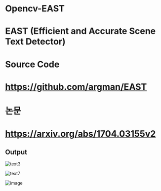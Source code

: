 # Opencv-EAST

# EAST (Efficient and Accurate Scene Text Detector)

# Source Code 
# https://github.com/argman/EAST
 
# 논문
# https://arxiv.org/abs/1704.03155v2

## Output

![text3](https://user-images.githubusercontent.com/90014998/168714031-361c2f17-6ace-40a8-bea5-7e7e50398452.jpg)

![text7](https://user-images.githubusercontent.com/90014998/168714081-c3d54cdf-2ec1-4ee0-aff5-78dbfb1f9f55.jpg)

![image](https://user-images.githubusercontent.com/90014998/168714111-d432dcf9-6275-472f-a8fe-253b61609981.png)

